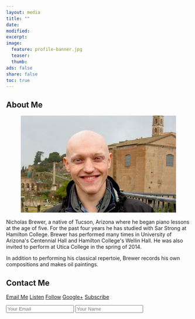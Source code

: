 ```yaml
---
layout: media
title: ""
date:
modified:
excerpt:
image:
  feature: profile-banner.jpg
  teaser:
  thumb:
ads: false
share: false
toc: true
---
```


## About Me

<figure>
  <img src="/images/profile.jpg">
</figure>

Nicholas Brewer, a native of Tucson, Arizona where he began piano lessons at the age of five. For the past four years he has studied with Sar Strong at Hamilton College. Brewer has performed many times in University of Arizona's Centennial Hall and Hamilton College's Wellin Hall. He was also invited to perform at Utica College in the spring of 2014.

In addition to performing his classical repertoie, Brewer records his own compositions and makes oil paintings.

## Contact Me

<p><a href="mailto:bricknewer@gmail.com" class="btn-social envelope"><i class="fa fa-envelope" aria-hidden="true"></i> Email Me</a>
<a href="https://soundcloud.com/newerbricks" class="btn-social soundcloud"><i class="fa fa-soundcloud" aria-hidden="true"></i> Listen</a>
<a href="https://twitter.com/nicholasbrewer" class="btn-social twitter"><i class="fa fa-twitter" aria-hidden="true"></i> Follow</a>
<a href="https://plus.google.com/100145965449481004623" class="btn-social google-plus"><i class="fa fa-google-plus" aria-hidden="true"></i> Google+</a>
<a href="https://www.youtube.com/channel/UCQLsWuqFpviF99ylnXzz-Zw" class="btn-social youtube"><i class="fa fa-youtube" aria-hidden="true"></i> Subscribe</a></p>

<form accept-charset="UTF-8" action="https://formkeep.com/f/58bef5dc9d07" method="POST">
  <input type="hidden" name="utf8" value="✓">
  <input type="email" name="email" placeholder="Your Email">
  <input type="text" name="name" placeholder="Your Name">
</form>
